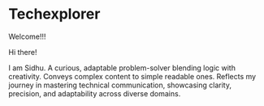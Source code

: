 # Techexplorer
Welcome!!! 


Hi there!

I am Sidhu. A curious, adaptable problem-solver blending logic with creativity. 
Conveys complex content to simple readable ones.
Reflects my journey in mastering technical communication, showcasing clarity, precision, and adaptability across diverse domains.
